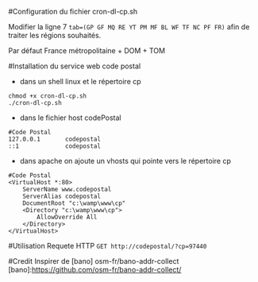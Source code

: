 #Configuration du fichier cron-dl-cp.sh

Modifier la ligne 7
```tab=(GP GF MQ RE YT PM MF BL WF TF NC PF FR)```
afin de traiter les régions souhaités.

Par défaut France métropolitaine + DOM + TOM

#Installation du service web code postal

* dans un shell linux et le répertoire cp
```
chmod +x cron-dl-cp.sh
./cron-dl-cp.sh
```
* dans le fichier host codePostal
```
#Code Postal
127.0.0.1		codepostal
::1             codepostal
```
* dans apache on ajoute un vhosts qui pointe vers le répertoire cp
```
#Code Postal
<VirtualHost *:80>
    ServerName www.codepostal
    ServerAlias codepostal
    DocumentRoot "c:\wamp\www\cp"
    <Directory "c:\wamp\www\cp">
        AllowOverride All
    </Directory>
</VirtualHost>
```
#Utilisation
Requete HTTP
```GET http://codepostal/?cp=97440```

#Credit
Inspirer de [bano]
osm-fr/bano-addr-collect
[bano]:https://github.com/osm-fr/bano-addr-collect/
